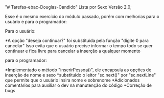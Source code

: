 "# Tarefas-ebac-Douglas-Candido" 
Lista por Sexo Versão 2.0;

Esse é o mesmo exercício do módulo passado, porém com melhorias para o usuário e para o programador:

Para o usuário:

*A opção "deseja continuar?" foi substituída pela função "digite 0 para cancelar"
 Isso evita que o usuário precise informar o tempo todo se quer continuar e fica livre para cancelar a inserção a qualquer momento

para o programador:

*Implementado o método "inserirPessoa()", ele encapsula as opções de inserção de nome e sexo
*substituido o leitor "sc.next()" por "sc.nextLine" que permite que o usuário insira nome e sobrenome
*Adicionados comentários para auxiliar o dev na manutenção do código
*Correção de bugs